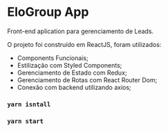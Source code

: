 # EloGroup App

 Front-end aplication para gerenciamento de Leads.

O projeto foi construído em ReactJS, foram utilizados:

- Components Funcionais;
- Estilização com Styled Components;
- Gerenciamento de Estado com Redux;
- Gerenciamento de Rotas com React Router Dom;
- Conexão com backend utilizando axios;

### `yarn isntall`
### `yarn start`
